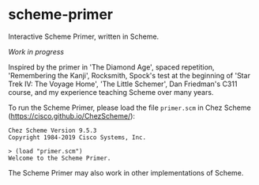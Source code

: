 # scheme-primer
Interactive Scheme Primer, written in Scheme.

*Work in progress*

Inspired by the primer in 'The Diamond Age', spaced repetition, 'Remembering the Kanji', Rocksmith, Spock's test at the beginning of 'Star Trek IV: The Voyage Home', 'The Little Schemer', Dan Friedman's C311 course, and my experience teaching Scheme over many years.

To run the Scheme Primer, please load the file `primer.scm` in Chez Scheme (https://cisco.github.io/ChezScheme/):

```
Chez Scheme Version 9.5.3
Copyright 1984-2019 Cisco Systems, Inc.

> (load "primer.scm")
Welcome to the Scheme Primer.
```

The Scheme Primer may also work in other implementations of Scheme.